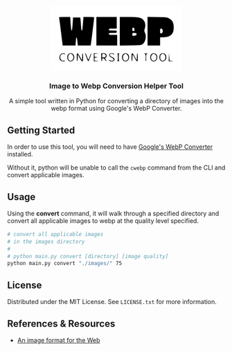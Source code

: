 <div id="top"></div>

<br />
<div align="center">
  <a href="https://github.com/othneildrew/Best-README-Template">
    <img src="./logo.png" alt="Logo" width="300" height="150">
  </a>
  <h3 align="center">Image to Webp Conversion Helper Tool</h3>
  <p align="center">
    A simple tool written in Python for converting a directory of images into the webp format using Google's WebP Converter.
  </p>
</div>


<!-- GETTING STARTED -->
## Getting Started

In order to use this tool, you will need to have [Google's WebP Converter](https://developers.google.com/speed/webp/docs/precompiled) installed.

Without it, python will be unable to call the `cwebp` command from the CLI and convert applicable images.

<!-- USAGE EXAMPLES -->
## Usage

Using the **convert** command, it will walk through a specified directory and convert all applicable images to webp at the quality level specified.


```sh
# convert all applicable images 
# in the images directory
#
# python main.py convert [directory] [image quality]
python main.py convert "./images/" 75

```


<!-- LICENSE -->
## License

Distributed under the MIT License. See `LICENSE.txt` for more information.


<!-- REFERENCES -->
## References & Resources

* [An image format for the Web](https://developers.google.com/speed/webp)

